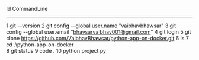  Id CommandLine
  -- -----------
   1 git --version
   2 git config --global user.name "vaibhavbhawsar"
   3 git config --global user.email "bhavsarvaibhav001@gmail.com"
   4 git login
   5 git clone https://github.com/VaibhavBhawsar/python-app-on-docker.git
   6 ls
   7 cd .\python-app-on-docker\
   8 git status
   9 code .
  10 python project.py
